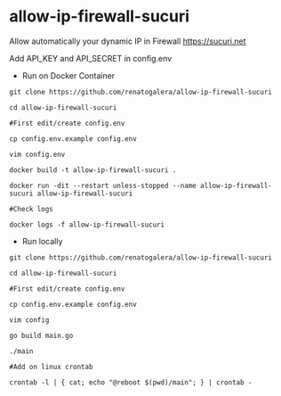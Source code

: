 # allow-ip-firewall-sucuri

Allow automatically your dynamic IP in Firewall https://sucuri.net

Add API_KEY and API_SECRET in config.env

- Run on Docker Container

```
git clone https://github.com/renatogalera/allow-ip-firewall-sucuri

cd allow-ip-firewall-sucuri

#First edit/create config.env 

cp config.env.example config.env

vim config.env

docker build -t allow-ip-firewall-sucuri .

docker run -dit --restart unless-stopped --name allow-ip-firewall-sucuri allow-ip-firewall-sucuri

#Check logs

docker logs -f allow-ip-firewall-sucuri

```

- Run locally

```
git clone https://github.com/renatogalera/allow-ip-firewall-sucuri

cd allow-ip-firewall-sucuri

#First edit/create config.env 

cp config.env.example config.env

vim config

go build main.go

./main

#Add on linux crontab

crontab -l | { cat; echo "@reboot $(pwd)/main"; } | crontab -
```
